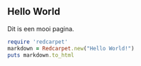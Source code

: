 ## Hello World

Dit is een mooi pagina.

```ruby
require 'redcarpet'
markdown = Redcarpet.new("Hello World!")
puts markdown.to_html
```
